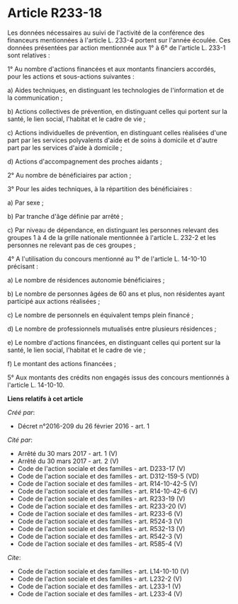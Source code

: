 # Article R233-18

Les données nécessaires au suivi de l'activité de la conférence des financeurs mentionnées à l'article L. 233-4 portent sur
l'année écoulée. Ces données présentées par action mentionnée aux 1° à 6° de l'article L. 233-1 sont relatives : 

1° Au nombre d'actions financées et aux montants financiers accordés, pour les actions et sous-actions suivantes : 

a) Aides techniques, en distinguant les technologies de l'information et de la communication ; 

b) Actions collectives de prévention, en distinguant celles qui portent sur la santé, le lien social, l'habitat et le cadre
de vie ; 

c) Actions individuelles de prévention, en distinguant celles réalisées d'une part par les services polyvalents d'aide et de
soins à domicile et d'autre part par les services d'aide à domicile ; 

d) Actions d'accompagnement des proches aidants ; 

2° Au nombre de bénéficiaires par action ; 

3° Pour les aides techniques, à la répartition des bénéficiaires : 

a) Par sexe ; 

b) Par tranche d'âge définie par arrêté ; 

c) Par niveau de dépendance, en distinguant les personnes relevant des groupes 1 à 4 de la grille nationale mentionnée à
l'article L. 232-2 et les personnes ne relevant pas de ces groupes ; 

4° A l'utilisation du concours mentionné au 1° de l'article L. 14-10-10 précisant : 

a) Le nombre de résidences autonomie bénéficiaires ; 

b) Le nombre de personnes âgées de 60 ans et plus, non résidentes ayant participé aux actions réalisées ; 

c) Le nombre de personnels en équivalent temps plein financé ; 

d) Le nombre de professionnels mutualisés entre plusieurs résidences ; 

e) Le nombre d'actions financées, en distinguant celles qui portent sur la santé, le lien social, l'habitat et le cadre de
vie ; 

f) Le montant des actions financées ; 

5° Aux montants des crédits non engagés issus des concours mentionnés à l'article L. 14-10-10.

**Liens relatifs à cet article**

_Créé par_:

  - Décret n°2016-209 du 26 février 2016 - art. 1

_Cité par_:

  - Arrêté du 30 mars 2017 - art. 1 (V)
  - Arrêté du 30 mars 2017 - art. 2 (V)
  - Code de l'action sociale et des familles - art. D233-17 (V)
  - Code de l'action sociale et des familles - art. D312-159-5 (VD)
  - Code de l'action sociale et des familles - art. R14-10-42-5 (V)
  - Code de l'action sociale et des familles - art. R14-10-42-6 (V)
  - Code de l'action sociale et des familles - art. R233-19 (V)
  - Code de l'action sociale et des familles - art. R233-20 (V)
  - Code de l'action sociale et des familles - art. R233-6 (V)
  - Code de l'action sociale et des familles - art. R524-3 (V)
  - Code de l'action sociale et des familles - art. R532-13 (V)
  - Code de l'action sociale et des familles - art. R542-3 (V)
  - Code de l'action sociale et des familles - art. R585-4 (V)

_Cite_:

  - Code de l'action sociale et des familles - art. L14-10-10 (V)
  - Code de l'action sociale et des familles - art. L232-2 (V)
  - Code de l'action sociale et des familles - art. L233-1 (V)
  - Code de l'action sociale et des familles - art. L233-4 (V)
